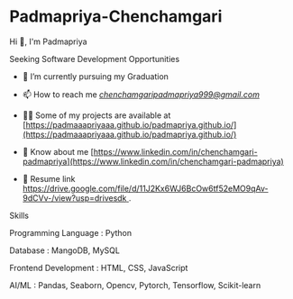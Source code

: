  # Padmapriya-Chenchamgari
Hi 👋, I'm Padmapriya

Seeking Software Development Opportunities

- 🌱 I’m currently pursuing my Graduation

- 📫 How to reach me *chenchamgaripadmapriya999@gmail.com*

- 👨‍💻 Some of my projects are available at [https://padmaaapriyaaa.github.io/padmapriya.github.io/](https://padmaaapriyaaa.github.io/padmapriya.github.io/)

- 📄 Know about me [https://www.linkedin.com/in/chenchamgari-padmapriya](https://www.linkedin.com/in/chenchamgari-padmapriya)

- 🔗 Resume link [https://drive.google.com/file/d/11J2Kx6WJ6BcOw6tf52eMO9qAv-9dCVv-/view?usp=drivesdk ](https://drive.google.com/file/d/11J2Kx6WJ6BcOw6tf52eMO9qAv-9dCVv-/view?usp=drivesdk).

Skills

  Programming Language :
    Python

  Database :
    MangoDB,
    MySQL

  Frontend Development :
    HTML,
    CSS,
    JavaScript
  
  AI/ML :
    Pandas,
    Seaborn,
    Opencv,
    Pytorch,
    Tensorflow,
    Scikit-learn
